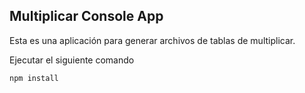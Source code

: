 
## Multiplicar Console App

Esta es una aplicación para generar archivos de tablas de multiplicar.

Ejecutar el siguiente comando


```
npm install
```